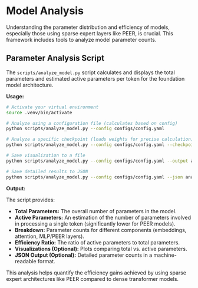 # Model Analysis

Understanding the parameter distribution and efficiency of models, especially those using sparse expert layers like PEER, is crucial. This framework includes tools to analyze model parameter counts.

## Parameter Analysis Script

The `scripts/analyze_model.py` script calculates and displays the total parameters and estimated active parameters per token for the foundation model architecture.

**Usage:**

```bash
# Activate your virtual environment
source .venv/bin/activate

# Analyze using a configuration file (calculates based on config)
python scripts/analyze_model.py --config configs/config.yaml

# Analyze a specific checkpoint (loads weights for precise calculation)
python scripts/analyze_model.py --config configs/config.yaml --checkpoint ./output/final-model.safetensors

# Save visualization to a file
python scripts/analyze_model.py --config configs/config.yaml --output analysis_plot.png

# Save detailed results to JSON
python scripts/analyze_model.py --config configs/config.yaml --json analysis_results.json
```

**Output:**

The script provides:

-   **Total Parameters:** The overall number of parameters in the model.
-   **Active Parameters:** An estimation of the number of parameters involved in processing a single token (significantly lower for PEER models).
-   **Breakdown:** Parameter counts for different components (embeddings, attention, MLP/PEER layers).
-   **Efficiency Ratio:** The ratio of active parameters to total parameters.
-   **Visualizations (Optional):** Plots comparing total vs. active parameters.
-   **JSON Output (Optional):** Detailed parameter counts in a machine-readable format.

This analysis helps quantify the efficiency gains achieved by using sparse expert architectures like PEER compared to dense transformer models.
